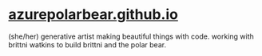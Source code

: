 # [azurepolarbear.github.io](https://azurepolarbear.github.io/)

(she/her) generative artist making beautiful things with code. working with brittni watkins to build brittni and the polar bear.
